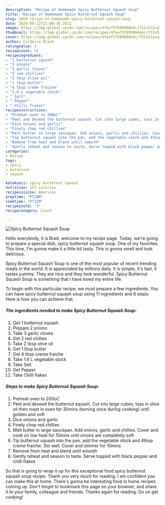 ```yaml
---
description: "Recipe of Homemade Spicy Butternut Squash Soup"
title: "Recipe of Homemade Spicy Butternut Squash Soup"
slug: 1669-recipe-of-homemade-spicy-butternut-squash-soup
date: 2020-09-12T21:00:35.781Z
image: https://img-global.cpcdn.com/recipes/4feaf57699080e4c/751x532cq70/spicy-butternut-squash-soup-recipe-main-photo.jpg
thumbnail: https://img-global.cpcdn.com/recipes/4feaf57699080e4c/751x532cq70/spicy-butternut-squash-soup-recipe-main-photo.jpg
cover: https://img-global.cpcdn.com/recipes/4feaf57699080e4c/751x532cq70/spicy-butternut-squash-soup-recipe-main-photo.jpg
author: Cordelia Black
ratingvalue: 3
reviewcount: 15
recipeingredient:
- "1 butternut squash"
- "2 onions"
- "3 garlic cloves"
- "2 red chillies"
- "2 tbsp olive oil"
- "1 tbsp butter"
- "4 tbsp creme fraiche"
- "1.6 L vegetable stock"
- " Salt"
- " Pepper"
- " Chilli flakes"
recipeinstructions:
- "Preheat oven to 200oC"
- "Peel and deseed the butternut squash. Cut into large cubes, toss in olive oil then roast in oven for 30mins (turning once during cooking) until golden and soft"
- "Dice onions and garlic"
- "Finely chop red chillies"
- "Melt butter in large saucepan. Add onions, garlic and chillies. Cover and cook on low heat for 15mins until onions are completely soft"
- "Tip butternut squash into the pan, add the vegetable stock and 4tbsp creme fraiche. Stir well. Cover and simmer for 10mins"
- "Remove from heat and blend until smooth"
- "Gently reheat and season to taste. Serve topped with black pepper and chilli flakes"
categories:
- Recipe
tags:
- spicy
- butternut
- squash

katakunci: spicy butternut squash 
nutrition: 157 calories
recipecuisine: American
preptime: "PT28M"
cooktime: "PT32M"
recipeyield: "3"
recipecategory: Lunch

---
```



![Spicy Butternut Squash Soup](https://img-global.cpcdn.com/recipes/4feaf57699080e4c/751x532cq70/spicy-butternut-squash-soup-recipe-main-photo.jpg)

Hello everybody, it is Brad, welcome to my recipe page. Today, we're going to prepare a special dish, spicy butternut squash soup. One of my favorites. This time, I'm gonna make it a little bit tasty. This is gonna smell and look delicious.



Spicy Butternut Squash Soup is one of the most popular of recent trending meals in the world. It is appreciated by millions daily. It is simple, it's fast, it tastes yummy. They are nice and they look wonderful. Spicy Butternut Squash Soup is something that I have loved my entire life.


To begin with this particular recipe, we must prepare a few ingredients. You can have spicy butternut squash soup using 11 ingredients and 8 steps. Here is how you can achieve that.

<!--inarticleads1-->

##### The ingredients needed to make Spicy Butternut Squash Soup:

1. Get 1 butternut squash
1. Prepare 2 onions
1. Take 3 garlic cloves
1. Get 2 red chillies
1. Take 2 tbsp olive oil
1. Get 1 tbsp butter
1. Get 4 tbsp creme fraiche
1. Take 1.6 L vegetable stock
1. Take  Salt
1. Get  Pepper
1. Take  Chilli flakes




<!--inarticleads2-->

##### Steps to make Spicy Butternut Squash Soup:

1. Preheat oven to 200oC
1. Peel and deseed the butternut squash. Cut into large cubes, toss in olive oil then roast in oven for 30mins (turning once during cooking) until golden and soft
1. Dice onions and garlic
1. Finely chop red chillies
1. Melt butter in large saucepan. Add onions, garlic and chillies. Cover and cook on low heat for 15mins until onions are completely soft
1. Tip butternut squash into the pan, add the vegetable stock and 4tbsp creme fraiche. Stir well. Cover and simmer for 10mins
1. Remove from heat and blend until smooth
1. Gently reheat and season to taste. Serve topped with black pepper and chilli flakes




So that is going to wrap it up for this exceptional food spicy butternut squash soup recipe. Thank you very much for reading. I am confident you can make this at home. There's gonna be interesting food in home recipes coming up. Don't forget to bookmark this page on your browser, and share it to your family, colleague and friends. Thanks again for reading. Go on get cooking!
